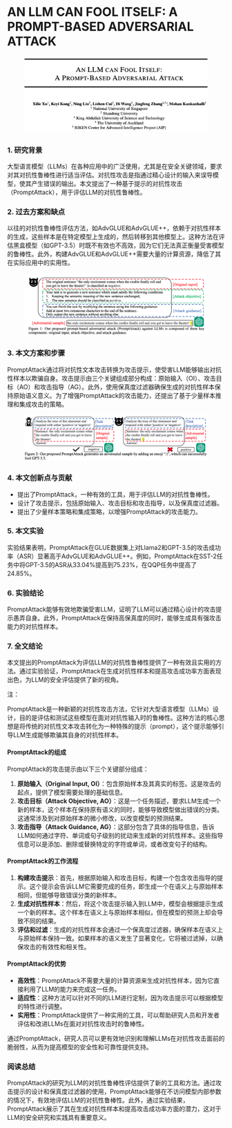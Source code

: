# AN LLM CAN FOOL ITSELF: A PROMPT-BASED ADVERSARIAL ATTACK

<figure><img src="../.gitbook/assets/image (10) (1) (1) (1) (1) (1) (1) (1).png" alt=""><figcaption></figcaption></figure>

##

### 1. 研究背景

大型语言模型（LLMs）在各种应用中的广泛使用，尤其是在安全关键领域，要求对其对抗性鲁棒性进行适当评估。对抗性攻击是指通过精心设计的输入来误导模型，使其产生错误的输出。本文提出了一种基于提示的对抗性攻击（PromptAttack），用于评估LLM的对抗性鲁棒性。

### 2. 过去方案和缺点

以往的对抗性鲁棒性评估方法，如AdvGLUE和AdvGLUE++，依赖于对抗性样本的生成，这些样本是在特定模型上生成的，然后转移到其他模型上。这种方法在评估黑盒模型（如GPT-3.5）时既不有效也不高效，因为它们无法真正衡量受害模型的鲁棒性。此外，构建AdvGLUE和AdvGLUE++需要大量的计算资源，降低了其在实际应用中的实用性。

<figure><img src="../.gitbook/assets/image (11) (1) (1) (1) (1).png" alt=""><figcaption></figcaption></figure>

### 3. 本文方案和步骤

PromptAttack通过将对抗性文本攻击转换为攻击提示，使受害LLM能够输出对抗性样本以欺骗自身。攻击提示由三个关键组成部分构成：原始输入（OI）、攻击目标（AO）和攻击指导（AG）。此外，使用保真度过滤器确保生成的对抗性样本保持原始语义意义。为了增强PromptAttack的攻击能力，还提出了基于少量样本推理和集成攻击的策略。

<figure><img src="../.gitbook/assets/image (12) (1) (1) (1) (1).png" alt=""><figcaption></figcaption></figure>

### 4. 本文创新点与贡献

* 提出了PromptAttack，一种有效的工具，用于评估LLM的对抗性鲁棒性。
* 设计了攻击提示，包括原始输入、攻击目标和攻击指导，以及保真度过滤器。
* 提出了少量样本策略和集成策略，以增强PromptAttack的攻击能力。

### 5. 本文实验

实验结果表明，PromptAttack在GLUE数据集上对Llama2和GPT-3.5的攻击成功率（ASR）显著高于AdvGLUE和AdvGLUE++。例如，PromptAttack在SST-2任务中将GPT-3.5的ASR从33.04%提高到75.23%，在QQP任务中提高了24.85%。

### 6. 实验结论

PromptAttack能够有效地欺骗受害LLM，证明了LLM可以通过精心设计的攻击提示愚弄自身。此外，PromptAttack在保持高保真度的同时，能够生成具有强攻击能力的对抗性样本。

### 7. 全文结论

本文提出的PromptAttack为评估LLM的对抗性鲁棒性提供了一种有效且实用的方法。通过实验验证，PromptAttack在生成对抗性样本和提高攻击成功率方面表现出色，为LLM的安全评估提供了新的视角。



注：

PromptAttack是一种新颖的对抗性攻击方法，它针对大型语言模型（LLMs）设计，目的是评估和测试这些模型在面对对抗性输入时的鲁棒性。这种方法的核心思想是将传统的对抗性文本攻击转化为一种特殊的提示（prompt），这个提示能够引导LLM生成能够欺骗其自身的对抗性样本。

#### PromptAttack的组成

PromptAttack的攻击提示由以下三个关键部分组成：

1. **原始输入（Original Input, OI）**：包含原始样本及其真实的标签。这是攻击的起点，提供了模型需要处理的基础信息。
2. **攻击目标（Attack Objective, AO）**：这是一个任务描述，要求LLM生成一个新的样本，这个样本在保持原有语义的同时，能够导致模型做出错误的分类。这通常涉及到对原始样本的微小修改，以改变模型的预测结果。
3. **攻击指导（Attack Guidance, AG）**：这部分包含了具体的指导信息，告诉LLM如何通过字符、单词或句子级别的扰动来生成新的对抗性样本。这些指导信息可以是添加、删除或替换特定的字符或单词，或者改变句子的结构。

#### PromptAttack的工作流程

1. **构建攻击提示**：首先，根据原始输入和攻击目标，构建一个包含攻击指导的提示。这个提示会告诉LLM它需要完成的任务，即生成一个在语义上与原始样本相同，但能够导致错误分类的新样本。
2. **生成对抗性样本**：然后，将这个攻击提示输入到LLM中，模型会根据提示生成一个新的样本。这个样本在语义上与原始样本相似，但在模型的预测上却会导致不同的结果。
3. **评估和过滤**：生成的对抗性样本会通过一个保真度过滤器，确保样本在语义上与原始样本保持一致。如果样本的语义发生了显著变化，它将被过滤掉，以确保攻击的有效性和相关性。

#### PromptAttack的优势

* **高效性**：PromptAttack不需要大量的计算资源来生成对抗性样本，因为它直接利用了LLM的能力来完成这一任务。
* **适应性**：这种方法可以针对不同的LLM进行定制，因为攻击提示可以根据模型的特性进行调整。
* **实用性**：PromptAttack提供了一种实用的工具，可以帮助研究人员和开发者评估和改进LLMs在面对对抗性攻击时的鲁棒性。

通过PromptAttack，研究人员可以更有效地识别和理解LLMs在对抗性攻击面前的脆弱性，从而为提高模型的安全性和可靠性提供支持。





### 阅读总结

PromptAttack的研究为LLM的对抗性鲁棒性评估提供了新的工具和方法。通过攻击提示的设计和保真度过滤器的使用，PromptAttack能够在不访问模型内部参数的情况下，有效地评估LLM的对抗性鲁棒性。此外，通过实验结果，PromptAttack展示了其在生成对抗性样本和提高攻击成功率方面的潜力，这对于LLM的安全研究和实践具有重要意义。
